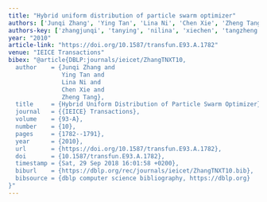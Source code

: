 ```yaml
---
title: "Hybrid uniform distribution of particle swarm optimizer"
authors: ['Junqi Zhang', 'Ying Tan', 'Lina Ni', 'Chen Xie', 'Zheng Tang']
authors-key: ['zhangjunqi', 'tanying', 'nilina', 'xiechen', 'tangzheng']
year: "2010"
article-link: "https://doi.org/10.1587/transfun.E93.A.1782"
venue: "IEICE Transactions"
bibex: "@article{DBLP:journals/ieicet/ZhangTNXT10,
  author    = {Junqi Zhang and
               Ying Tan and
               Lina Ni and
               Chen Xie and
               Zheng Tang},
  title     = {Hybrid Uniform Distribution of Particle Swarm Optimizer},
  journal   = {{IEICE} Transactions},
  volume    = {93-A},
  number    = {10},
  pages     = {1782--1791},
  year      = {2010},
  url       = {https://doi.org/10.1587/transfun.E93.A.1782},
  doi       = {10.1587/transfun.E93.A.1782},
  timestamp = {Sat, 29 Sep 2018 16:01:58 +0200},
  biburl    = {https://dblp.org/rec/journals/ieicet/ZhangTNXT10.bib},
  bibsource = {dblp computer science bibliography, https://dblp.org}
}"
---
```

